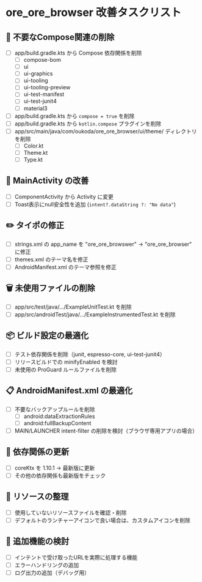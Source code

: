 # ore_ore_browser 改善タスクリスト

## 🧹 不要なCompose関連の削除
- [ ] app/build.gradle.kts から Compose 依存関係を削除
  - [ ] compose-bom
  - [ ] ui
  - [ ] ui-graphics
  - [ ] ui-tooling
  - [ ] ui-tooling-preview
  - [ ] ui-test-manifest
  - [ ] ui-test-junit4
  - [ ] material3
- [ ] app/build.gradle.kts から `compose = true` を削除
- [ ] app/build.gradle.kts から `kotlin.compose` プラグインを削除
- [ ] app/src/main/java/com/oukoda/ore_ore_browser/ui/theme/ ディレクトリを削除
  - [ ] Color.kt
  - [ ] Theme.kt
  - [ ] Type.kt

## 🔧 MainActivity の改善
- [ ] ComponentActivity から Activity に変更
- [ ] Toast表示にnull安全性を追加 (`intent?.dataString ?: "No data"`)

## ✏️ タイポの修正
- [ ] strings.xml の app_name を "ore_ore_browswer" → "ore_ore_browser" に修正
- [ ] themes.xml のテーマ名を修正
- [ ] AndroidManifest.xml のテーマ参照を修正

## 🗑️ 未使用ファイルの削除
- [ ] app/src/test/java/.../ExampleUnitTest.kt を削除
- [ ] app/src/androidTest/java/.../ExampleInstrumentedTest.kt を削除

## 📦 ビルド設定の最適化
- [ ] テスト依存関係を削除（junit, espresso-core, ui-test-junit4）
- [ ] リリースビルドでの minifyEnabled を検討
- [ ] 未使用の ProGuard ルールファイルを削除

## 📋 AndroidManifest.xml の最適化
- [ ] 不要なバックアップルールを削除
  - [ ] android:dataExtractionRules
  - [ ] android:fullBackupContent
- [ ] MAIN/LAUNCHER intent-filter の削除を検討（ブラウザ専用アプリの場合）

## 🔄 依存関係の更新
- [ ] coreKtx を 1.10.1 → 最新版に更新
- [ ] その他の依存関係も最新版をチェック

## 🎨 リソースの整理
- [ ] 使用していないリソースファイルを確認・削除
- [ ] デフォルトのランチャーアイコンで良い場合は、カスタムアイコンを削除

## 📱 追加機能の検討
- [ ] インテントで受け取ったURLを実際に処理する機能
- [ ] エラーハンドリングの追加
- [ ] ログ出力の追加（デバッグ用）